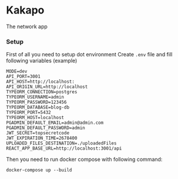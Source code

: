 # Kakapo

The network app

### Setup

First of all you need to setup dot environment
Create ``.env`` file and fill following variables (example)

```
MODE=dev
API_PORT=3001
API_HOST=http://localhost:
API_ORIGIN_URL=http://localhost
TYPEORM_CONNECTION=postgres
TYPEORM_USERNAME=admin
TYPEORM_PASSWORD=123456
TYPEORM_DATABASE=blog-db
TYPEORM_PORT=5432
TYPEORM_HOST=localhost
PGADMIN_DEFAULT_EMAIL=admin@admin.com
PGADMIN_DEFAULT_PASSWORD=admin
JWT_SECRET=topsecretcode
JWT_EXPIRATION_TIME=2678400
UPLOADED_FILES_DESTINATION=./uploadedFiles
REACT_APP_BASE_URL=http://localhost:3001/api
```

Then you need to run docker compose with following command:
```
docker-compose up --build
```
